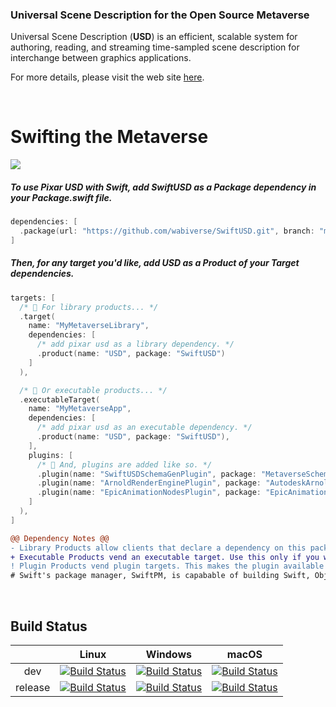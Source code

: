 ### Universal Scene Description for the Open Source Metaverse

Universal Scene Description (**USD**) is an efficient, scalable system for
authoring, reading, and streaming time-sampled scene description for
interchange between graphics applications.

For more details, please visit the web site [here](http://openusd.org).

<br>

# Swifting the Metaverse

<image src="https://steamuserimages-a.akamaihd.net/ugc/110734252808679209/093302F19C70C4B7421C2A43200B205A650AB9B2/?imw=5000&imh=5000&ima=fit&impolicy=Letterbox&imcolor=%23000000&letterbox=false">

##### To use Pixar USD with Swift, add **SwiftUSD** as a **Package** dependency in your Package.swift file.
```swift
dependencies: [
  .package(url: "https://github.com/wabiverse/SwiftUSD.git", branch: "main"),
]
```

##### Then, for any target you'd like, add **USD** as a **Product** of your **Target** dependencies.
```swift
targets: [
  /* 📕 For library products... */
  .target(
    name: "MyMetaverseLibrary",
    dependencies: [
      /* add pixar usd as a library dependency. */
      .product(name: "USD", package: "SwiftUSD")
    ]
  ),

  /* 📗 Or executable products... */
  .executableTarget(
    name: "MyMetaverseApp",
    dependencies: [
      /* add pixar usd as an executable dependency. */
      .product(name: "USD", package: "SwiftUSD"),
    ],
    plugins: [
      /* 📙 And, plugins are added like so. */
      .plugin(name: "SwiftUSDSchemaGenPlugin", package: "MetaverseSchemaGen"),
      .plugin(name: "ArnoldRenderEnginePlugin", package: "AutodeskArnold"),
      .plugin(name: "EpicAnimationNodesPlugin", package: "EpicAnimation")
    ]
  ),
]
```

```diff
@@ Dependency Notes @@
- Library Products allow clients that declare a dependency on this package to use the package’s functionality.
+ Executable Products vend an executable target. Use this only if you want to make the executable available to clients.
! Plugin Products vend plugin targets. This makes the plugin available to clients that integrate the Swift package.
# Swift's package manager, SwiftPM, is capabable of building Swift, Objective-C/C++, and C/C++ code.
```
<br>

Build Status
------------
|         |   Linux   |  Windows  |   macOS   |
|:-------:|:---------:|:---------:|:---------:|
|   dev   | [![Build Status](https://dev.azure.com/PixarAnimationStudios/USD/_apis/build/status/PixarAnimationStudios.USD?branchName=dev&amp;jobName=Linux)](https://dev.azure.com/PixarAnimationStudios/USD/_build/latest?definitionId=2&branchName=dev) | [![Build Status](https://dev.azure.com/PixarAnimationStudios/USD/_apis/build/status/PixarAnimationStudios.USD?branchName=dev&amp;jobName=Windows)](https://dev.azure.com/PixarAnimationStudios/USD/_build/latest?definitionId=2&branchName=dev) | [![Build Status](https://dev.azure.com/PixarAnimationStudios/USD/_apis/build/status/PixarAnimationStudios.USD?branchName=dev&amp;jobName=macOS)](https://dev.azure.com/PixarAnimationStudios/USD/_build/latest?definitionId=2&branchName=dev) |
|  release | [![Build Status](https://dev.azure.com/PixarAnimationStudios/USD/_apis/build/status/PixarAnimationStudios.USD?branchName=release&amp;jobName=Linux)](https://dev.azure.com/PixarAnimationStudios/USD/_build/latest?definitionId=2&branchName=release) | [![Build Status](https://dev.azure.com/PixarAnimationStudios/USD/_apis/build/status/PixarAnimationStudios.USD?branchName=release&amp;jobName=Windows)](https://dev.azure.com/PixarAnimationStudios/USD/_build/latest?definitionId=2&branchName=release) | [![Build Status](https://dev.azure.com/PixarAnimationStudios/USD/_apis/build/status/PixarAnimationStudios.USD?branchName=release&amp;jobName=macOS)](https://dev.azure.com/PixarAnimationStudios/USD/_build/latest?definitionId=2&branchName=release) |

